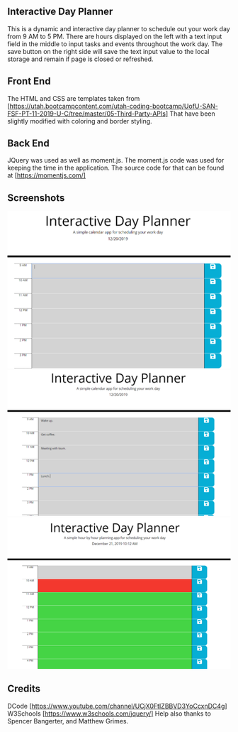 ## Interactive Day Planner 

This is a dynamic and interactive day planner to schedule out your work day from 9 AM to 5 PM. 
There are hours displayed on the left with a text input field in the middle to input tasks and events throughout the work day. 
The save button on the right side will save the text input value to the local storage and remain if page is closed or refreshed. 

## Front End 

The HTML and CSS are templates taken from [https://utah.bootcampcontent.com/utah-coding-bootcamp/UofU-SAN-FSF-PT-11-2019-U-C/tree/master/05-Third-Party-APIs] That have been slightly modified with coloring and border styling. 

## Back End 
JQuery was used as well as moment.js. The moment.js code was used for keeping the time in the application. The source code for that can be found at 
[https://momentjs.com/]

## Screenshots 

![IndexPage](resources/interface.PNG)
![DataInput](resources/addingevents.PNG)
![HoursColored](resources/coloredhours.PNG)


## Credits
DCode [https://www.youtube.com/channel/UCjX0FtIZBBVD3YoCcxnDC4g]
W3Schools [https://www.w3schools.com/jquery/]
Help also thanks to Spencer Bangerter, and Matthew Grimes. 
